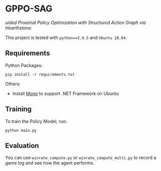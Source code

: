 # GPPO-SAG

*uided Proximal Policy Optimization with Structured Action Graph via Hearthstone:*

This project is tested with `python==3.9.5` and `Ubuntu 18.04`.

## Requirements

Python Packages:

```
pip install -r requirements.txt
```

Others:

- Install [Mono](https://www.mono-project.com) to support .NET Framework on Ubuntu

## Training

To train the Policy Model, run:

```
python main.py
```

## Evaluation

You can use ``winrate_compute.py`` or `winrate_compute_multi.py` to record a game log and see how the agent performs.
